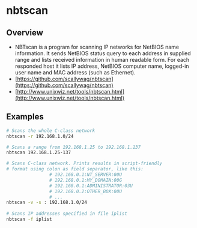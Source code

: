 # nbtscan

## Overview

* NBTscan is a program for scanning IP networks for NetBIOS name information. It sends NetBIOS status query to each address in supplied range and lists received information in human readable form. For each responded host it lists IP address, NetBIOS computer name, logged-in user name and MAC address \(such as Ethernet\).
* [https://github.com/scallywag/nbtscan](https://github.com/scallywag/nbtscan)
* [http://www.unixwiz.net/tools/nbtscan.html](http://www.unixwiz.net/tools/nbtscan.html)

## Examples

```bash
# Scans the whole C-class network
nbtscan -r 192.168.1.0/24

# Scans a range from 192.168.1.25 to 192.168.1.137                
nbtscan 192.168.1.25-137

# Scans C-class network. Prints results in script-friendly
# format using colon as field separator, like this:
                # 192.168.0.1:NT_SERVER:00U
                # 192.168.0.1:MY_DOMAIN:00G
                # 192.168.0.1:ADMINISTRATOR:03U
                # 192.168.0.2:OTHER_BOX:00U
                # ...
nbtscan -v -s : 192.168.1.0/24
 
# Scans IP addresses specified in file iplist   
nbtscan -f iplist
```



